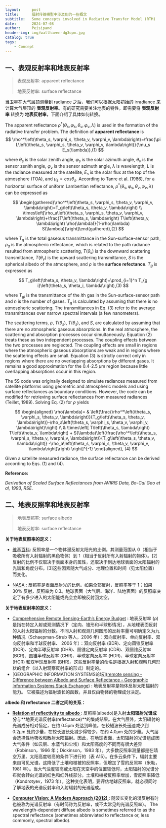 ```yaml
---
layout:     post
title:      辐射传输模型中涉及到的一些概念
subtitle:   Some concepts involved in Radiative Transfer Model (RTM)
date:       2024-07-08
author:     Peisipand
header-img: img/wallhaven-dg3opm.jpg
catalog: true
tags:
    - Concept
---
```


## 一、表观反射率和地表反射率

>  表观反射率: apparent reflectance
>
> 地表反射率: surface reflectance

当卫星在大气层顶测量到 radiance 之后，我们可以根据太阳初始的 irradiance 来计算大气层顶的 **表观反射率**。有的研究需要关注地表的特性，即需要将 **表观反射率** 转换为 **地表反射率**，下面介绍了具体如何转换。

The apparent reflectance $\rho^*\left(\theta_s, \varphi_s, \theta_v, \varphi_v, \lambda\right)$ is used in the formation of the radiative transfer problem. The definition of **apparent reflectance** is
$$
\rho^*\left(\theta_s, \varphi_s, \theta_v, \varphi_v, \lambda\right)=\frac{\pi L\left(\theta_s, \varphi_s, \theta_v, \varphi_v, \lambda\right)}{\mu_s E_s(\lambda)},(1)
$$

where $\theta_s$ is the solar zenith angle, $\varphi_s$ is the solar azimuth angle, $\theta_v$ is the sensor zenith angle,  $\varphi_v$ is the sensor azimuth angle, $\lambda$ is wavelength, $L$ is the radiance measured at the satellite, $E_s$ is the solar flux at the top of the atmosphere (TOA), and $\mu_s = cos \theta_s$. According to Tanre et al. (1986), for a horizontal surface of uniform Lambertian reflectance, $\rho^*\left(\theta_s, \varphi_s, \theta_v, \varphi_v, \lambda\right)$ can be expressed as

$$
\begin{gathered}\rho^*\left(\theta_s, \varphi_s, \theta_v, \varphi_v, \lambda\right)=T_g\left(\theta_s, \theta_v, \lambda\right) \\ \times\left[\rho_a\left(\theta_s, \varphi_s, \theta_v, \varphi_v, \lambda\right)+\frac{T\left(\theta_s, \lambda\right) T\left(\theta_v, \lambda\right) \rho(\lambda)}{1-\rho(\lambda) S(\lambda)}\right]\end{gathered},(2)
$$

where $T_g$ is the total gaseous transmittance in the Sun-surface-sensor path, $\rho_a$ is the atmospheric reflectance, which is related to the path radiance resulted from atmospheric scattering, $T\left(\theta_s\right)$ is the downward scattering transmittance, $T\left(\theta_v\right)$  is the upward scattering transmittance, $S$ is the spherical albedo of the atmosphere, and $\rho$ is the **surface refectance**. $T_g$ is expressed as

$$
T_g\left(\theta_s, \theta_v, \lambda\right)=\prod_{i=1}^n T_{g i}\left(\theta_s, \theta_i, \lambda\right),(3)
$$

where $T_{gi}$  is the transmittance of the $i$th gas in the Sun-surface-sensor path and $n$ is the number of gases. $T_g$ is calculated by assuming that there is no atmospheric scattering. The transmittances in Eq. (3) refer to the average transmittances over narrow spectral intervals (a few nanometers).

The scattering terms, $\rho$, $T(\theta_s)$, $T(\theta_s)$, and $S$, are calculated by assuming that there are no atmospheric gaseous absorptions. In the real atmosphere, the scattering and absorption processes occur simultaneously. Equation (2) treats these as two independent processes. The coupling effects between the two processes are neglected. The coupling effects are small in regions where the atmospheric gaseous absorptions are weak and in regions where the scattering effects are small. Equation (3) is strictly correct only in regions where there are no overlapping absorptions by different gases. It remains a good approximation for the 0.4-2.5 $\mu$m region because little overlapping absorptions occur in this region. 

The 5S code was originally designed to simulate radiances measured from satellite platforms using geometric and atmospheric models and using surface reflectances as boundary conditions. However, the code can be modified for retrieving surface reflectances from measured radiances (Teillet, 1989). Solving Eq. (2) for $\rho$ yields

$$
\begin{aligned} \rho(\lambda)= & \left(\frac{\rho^*\left(\theta_s, \varphi_s, \theta_v, \lambda\right)}{T_g\left(\theta_s, \theta_v, \lambda\right)}-\rho_a\left(\theta_s, \varphi_s, \theta_v, \varphi_v, \lambda\right)\right) \\ & \times\left[ T\left(\theta_s, \lambda\right) T\left(\theta_v, \lambda\right) + S(\lambda)\left(\frac{\rho^*\left(\theta_s, \varphi_s, \theta_v, \varphi_v, \lambda\right)}{T_g\left(\theta_s, \theta_v, \lambda\right)} -\rho_a\left(\theta_s, \varphi_s, \theta_v, \varphi_v, \lambda\right)\right) \right]^{-1} \end{aligned}, (4)
$$

Given a satellite measured radiance, the surface reflectance can be derived according to Eqs. (1) and (4).

**Reference:**

*Derivation of Scaled Surface Reflectances from AVIRIS Data, Bo-Cai Gao et al, 1993, RSE.*  

## 二、地表反照率和地表反射率

> 地表反照率: surface albedo
>
> 地表反射率: surface reflectance

**关于地表反照率的定义：**

- [维基百科](https://en.wikipedia.org/wiki/Albedo): 反照率是一个物体漫反射太阳光的比例。其测量范围从 0（相当于吸收所有入射辐射的黑色物体）到 1（相当于反射所有入射辐射的物体）。[2]反射的比例不仅取决于表面本身的属性，还取决于到达地球表面的太阳辐射的光谱和角度分布。[3]这些因素随大气成分、地理位置和时间（见太阳位置）而变化。

- [NASA](https://mynasadata.larc.nasa.gov/mini-lessonactivity/what-albedo) : 反照率是表面反射光的比例。如果全部反射，反照率等于 1；如果 30% 反射，反照率为 0.3。地球表面（大气层、海洋、陆地表面）的反照率决定了有多少进入的太阳能或光会立即被反射回太空。

**关于地表反射率的定义：**

- [Comprehensive Remote Sensing-Earth’s Energy Budget](https://www.sciencedirect.com/topics/earth-and-planetary-sciences/surface-reflectance) : 地表反射率 (ρ)是指在特定入射或观测情况下（定向、锥形和半球形情况），从地球表面反射的入射太阳辐射的分数。不同入射和观测几何图形的反射率量可明确定义为九种情况（Schaepman-Strub 等人，2006 年）：双向反射率、单向反射率、双向反射率和半球反射率、 2006 年）：双向反射率 (BDR)、定向圆锥反射率 (DCR)、定向半球反射率 (DHR)、圆锥定向反射率 (CDR)、双圆锥反射率 (BCR)、圆锥半球反射率 (CHR)、半球定向反射率 (HDR)、半球定向反射率 (HCR) 和双半球反射率 (BHR)。这些反射率量的命名是根据入射和观察几何形状的组合（以入射观察反射率的形式）制定的。
- [GEOGRAPHIC INFORMATION SYSTEMS论坛]([remote sensing - Difference between Albedo and Surface Reflectance - Geographic Information Systems Stack Exchange](https://gis.stackexchange.com/questions/36726/difference-between-albedo-and-surface-reflectance)) : 地表反射率是物体反射太阳辐射的能力。 它被描述为辐射波长的函数，并且仅由物体的物理成分决定。

**albedo 和 reflectance 二者之间的关系：**

- [**Relation of reflectivity to albedo** ](https://gis.stackexchange.com/questions/36726/difference-between-albedo-and-surface-reflectance): 反照率(albedo)是入射**太阳辐射光谱成分**与**地表光谱反射率(reflectance)**的集成结果。在大气层外，太阳辐射的光谱成分相对恒定，在约 0.5µm 处达到峰值，在较短波长处迅速减少到 0.2µm 处的少量，在较长波长处减少得较少，在约 4.0µm 处的少量。大气层会选择性地吸收和散射太阳辐射。因此，在地球表面，太阳辐射的光谱组成因大气条件（如云层、水蒸气和尘埃）和太阳高度的不同而有很大差异（Robinson，1966 年；Dickinson，1983 年）。大多数反照率测量都是在晴空万里、太阳高度较高的条件下进行的（表 A15）。在多云条件下，辐射主要来自可见光谱。这降低了土壤和植被的反照率，但增加了雪的反照率（米勒，1981 年）。当大气浊度较高或太阳在天空中的位置较低时，太阳辐射的光谱分布就会转向光谱的红色和红外线部分。土壤和植被反照率增加，雪反照率降低（Kondrotyev，1973 年）。这种变化表明，要评估地球反照率，就必须同时了解地表的光谱反射率和入射辐射的光谱组成。

- [**Computer Vision: A Modern Approach (2012)** ](https://gis.stackexchange.com/questions/36726/difference-between-albedo-and-surface-reflectance): 随波长变化的漫反射有时也被称为光谱反射率（有时简称为反射率，或不太常见的光谱反照率）。
The wavelength-dependent diffuse albedo is sometimes referred to as the spectral reflectance (sometimes abbreviated to reflectance or, less commonly, spectral albedo).
